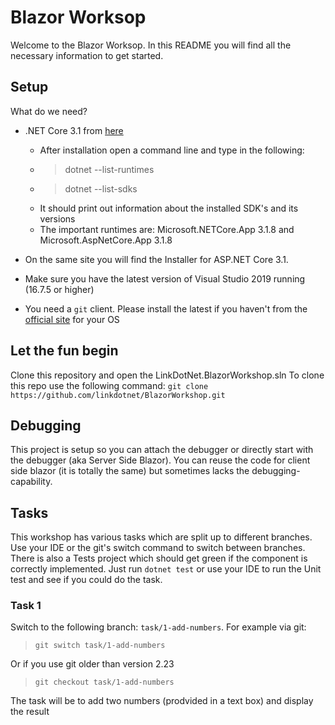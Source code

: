 
# Blazor Worksop
Welcome to the Blazor Worksop. In this README you will find all the necessary information to get started.

## Setup
What do we need?

 - .NET Core 3.1 from [here](https://dotnet.microsoft.com/download/dotnet-core/3.1)
	 - After installation open a command line and type in the following:
	 - > dotnet --list-runtimes
	 - > dotnet --list-sdks
	 - It should print out information about the installed SDK's and its versions
	 - The important runtimes are: Microsoft.NETCore.App 3.1.8 and Microsoft.AspNetCore.App 3.1.8

 - On the same site you will find the Installer for ASP.NET Core 3.1.
 - Make sure you have the latest version of Visual Studio 2019 running (16.7.5 or higher)
 - You need a `git` client. Please install the latest if you haven't from the [official site](https://git-scm.com/downloads) for your OS

## Let the fun begin
Clone this repository and open the LinkDotNet.BlazorWorkshop.sln
To clone this repo use the following command:
`git clone https://github.com/linkdotnet/BlazorWorkshop.git`

## Debugging
This project is setup so you can attach the debugger or directly start with the debugger (aka Server Side Blazor).
You can reuse the code for client side blazor (it is totally the same) but sometimes lacks the debugging-capability.

## Tasks
This workshop has various tasks which are split up to different branches.
Use your IDE or the git's switch command to switch between branches.
There is also a Tests project which should get green if the component is correctly implemented.
Just run `dotnet test` or use your IDE to run the Unit test and see if you could do the task.

### Task 1
Switch to the following branch: `task/1-add-numbers`.
For example via git:
> `git switch task/1-add-numbers`

Or if you use git older than version 2.23
> `git checkout task/1-add-numbers`

The task will be to add two numbers (prodvided in a text box) and display the result